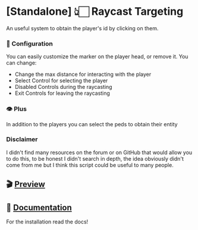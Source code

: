 # [Standalone] 👆🏻 Raycast Targeting
An useful system to obtain the player's id by clicking on them.

### 🔧 Configuration
You can easily customize the marker on the player head, or remove it.
You can change:
* Change the max distance for interacting with the player
* Select Control for selecting the player
* Disabled Controls during the raycasting
* Exit Controls for leaving the raycasting

### 👁️ Plus
In addition to the players you can select the peds to obtain their entity

### Disclaimer
I didn't find many resources on the forum or on GitHub that would allow you to do this, to be honest I didn't search in depth, the idea obviously didn't come from me but I think this script could be useful to many people.

🎬 [Preview](https://youtu.be/P2ZvoAznGIM)
---
📃 [Documentation](https://next-script-tm.gitbook.io/next-scripts/free-resources/targeting)
---
For the installation read the docs!

